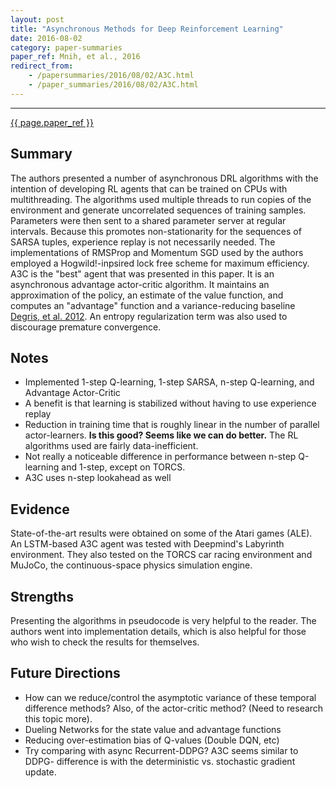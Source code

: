 ```yaml
---
layout: post
title: "Asynchronous Methods for Deep Reinforcement Learning"
date: 2016-08-02
category: paper-summaries
paper_ref: Mnih, et al., 2016
redirect_from: 
    - /papersummaries/2016/08/02/A3C.html
    - /paper_summaries/2016/08/02/A3C.html
---
```

---
[{{ page.paper_ref }}](http://arxiv.org/pdf/1602.01783v1.pdf)

## Summary

The authors presented a number of asynchronous DRL algorithms with the intention of developing RL agents that can be trained on CPUs with multithreading. 
The algorithms used multiple threads to run copies of the environment and generate uncorrelated sequences of training samples. 
Parameters were then sent to a shared parameter server at regular intervals. Because this promotes non-stationarity for the sequences of SARSA tuples, experience replay is not necessarily needed.
The implementations of RMSProp and Momentum SGD used by the authors employed a Hogwild!-inpsired lock free scheme for maximum efficiency. 
A3C is the "best" agent that was presented in this paper. It is an asynchronous advantage actor-critic algorithm. It maintains an approximation of the
policy, an estimate of the value function, and computes an "advantage" function and a variance-reducing baseline [Degris, et al. 2012](http://icml.cc/2012/papers/268.pdf). An entropy regularization term was also used to discourage premature convergence. 

## Notes

* Implemented 1-step Q-learning, 1-step SARSA, n-step Q-learning, and Advantage Actor-Critic
* A benefit is that learning is stabilized without having to use experience replay
* Reduction in training time that is roughly linear in the number of parallel actor-learners. **Is this good? Seems like we can do better.** The RL algorithms used are fairly data-inefficient. 
* Not really a noticeable difference in performance between n-step Q-learning and 1-step, except on TORCS. 
* A3C uses n-step lookahead as well


## Evidence 

State-of-the-art results were obtained on some of the Atari games (ALE). An LSTM-based A3C agent was tested with Deepmind's Labyrinth environment. They also tested on the TORCS car racing environment and MuJoCo, the continuous-space physics simulation engine. 

## Strengths 

Presenting the algorithms in pseudocode is very helpful to the reader. The authors went into implementation details, which is also helpful for those who wish to check the results for themselves.

## Future Directions

* How can we reduce/control the asymptotic variance of these temporal difference methods? Also, of the actor-critic method? (Need to research this topic more).
* Dueling Networks for the state value and advantage functions
* Reducing over-estimation bias of Q-values (Double DQN, etc)
* Try comparing with async Recurrent-DDPG? A3C seems similar to DDPG- difference is with the deterministic vs. stochastic gradient update.
